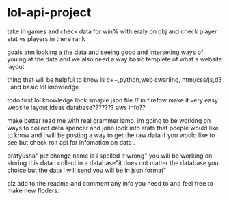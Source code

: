 # lol-api-project
take in games and check data for win% with eraly on obj and check player stat vs players in there rank


goals atm looking a the data and seeing good and interseting ways of youing at the data
and we also need a way basic templete of what a website layout 

thing that will be helpful to know is c++,python,web cwarling, html/css/js,d3 , and basic lol knowledge

todo first 
  lol knowledge
  look smaple json file // in firefow make it very easy
  website layout ideas 
  database???????
  aws info??

make better read me with real grammer lamo.
 im going to be working on ways to collect data
spencer and john look into stats that poeple would like to know and i will be posting a way to get the raw data if you would like to see but check roit api for infomation on data .

pratyusha" plz change name is i spelled it wrong" you will be working on storing this data i collect in a database"it does not matter the database you choice but the data i will send you will be in json format"

plz add to the readme and comment any info you need to and feel free to make new floders.
